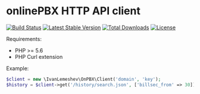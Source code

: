 # onlinePBX HTTP API client

[![Build Status](https://img.shields.io/travis/ivanlemeshev/onlinepbx.png)](https://img.shields.io/travis/ivanlemeshev/onlinepbx.png)
[![Latest Stable Version](https://img.shields.io/github/release/ivanlemeshev/onlinepbx.png)](https://img.shields.io/github/release/ivanlemeshev/onlinepbx.png)
[![Total Downloads](https://img.shields.io/packagist/dt/ivanlemeshev/onlinepbx.png)](https://img.shields.io/packagist/dt/ivanlemeshev/onlinepbx.png)
[![License](https://img.shields.io/github/license/ivanlemeshev/onlinepbx.png)](https://img.shields.io/github/license/ivanlemeshev/onlinepbx.png)

Requirements:

* PHP >= 5.6
* PHP Curl extension

Example:

```php
$client = new \IvanLemeshev\OnPBX\Client('domain', 'key');
$history = $client->get('/history/search.json', ['billsec_from' => 30]);
```
